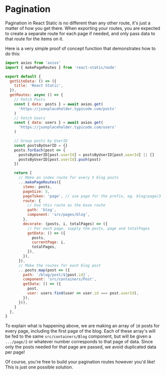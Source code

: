 # Pagination

Pagination in React Static is no different than any other route, it's just a matter of how you get there. When exporting your routes, you are expected to create a separate route for each page if needed, and only pass data to that route for the items on it.

Here is a very simple proof of concept function that demonstrates how to do this:

```javascript
import axios from 'axios'
import { makePageRoutes } from 'react-static/node'

export default {
  getSiteData: () => ({
    title: 'React Static',
  }),
  getRoutes: async () => {
    // Fetch Posts
    const { data: posts } = await axios.get(
      'https://jsonplaceholder.typicode.com/posts'
    )
    // Fetch Users
    const { data: users } = await axios.get(
      'https://jsonplaceholder.typicode.com/users'
    )

    // Group posts by UserID
    const postsByUserID = {}
    posts.forEach(post => {
      postsByUserID[post.userId] = postsByUserID[post.userId] || []
      postsByUserID[post.userId].push(post)
    })

    return [
      // Make an index route for every 5 blog posts
      ...makePageRoutes({
        items: posts,
        pageSize: 5,
        pageToken: 'page', // use page for the prefix, eg. blog/page/3
        route: {
          // Use this route as the base route
          path: 'blog',
          component: 'src/pages/blog',
        },
        decorate: (posts, i, totalPages) => ({
          // For each page, supply the posts, page and totalPages
          getData: () => ({
            posts,
            currentPage: i,
            totalPages,
          }),
        }),
      }),
      // Make the routes for each blog post
      ...posts.map(post => ({
        path: `/blog/post/${post.id}`,
        component: 'src/containers/Post',
        getData: () => ({
          post,
          user: users.find(user => user.id === post.userId),
        }),
      })),
    ]
  },
}
```

To explain what is happening above, we are making an array of `10` posts for every page, including the first page of the blog. Each of these array's will be fed to the same `src/containers/Blog` component, but will be given a `.../page/2` or whatever number corresponds to that page of data. Since only the posts needed for that page are passed, we avoid duplicated data per page!

Of course, you're free to build your pagination routes however you'd like! This is just one possible solution.

